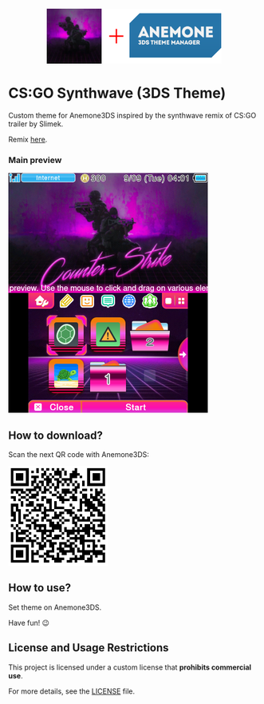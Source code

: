 <div align="center">
    <br>
    <img src="./for_git/logo.png" alt="Logo" width=350>
    <br>
</div>

# CS:GO Synthwave (3DS Theme)

 Custom theme for Anemone3DS inspired by the synthwave remix of CS:GO trailer by Slimek.

 Remix [here](https://youtu.be/fYK0_-jzrE4).

### Main preview

 ![Preview](./for_git/preview.png)

## How to download?

 Scan the next QR code with Anemone3DS:

 ![QR code](./for_git/qrcode.png)

## How to use?

 Set theme on Anemone3DS.

 Have fun! 😉

## License and Usage Restrictions

 This project is licensed under a custom license that **prohibits commercial use**.

 For more details, see the [LICENSE](./LICENSE) file.
